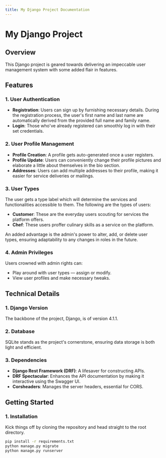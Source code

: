 ```yaml
---
title: My Django Project Documentation
---
```


# My Django Project

## Overview

This Django project is geared towards delivering an impeccable user management system with some added flair in features.

## Features

### 1. **User Authentication**

- **Registration**: Users can sign up by furnishing necessary details. During the registration process, the user's first name and last name are automatically derived from the provided full name and family name.
- **Login**: Those who've already registered can smoothly log in with their set credentials.

### 2. **User Profile Management**

- **Profile Creation**: A profile gets auto-generated once a user registers.
- **Profile Update**: Users can conveniently change their profile pictures and elaborate a little about themselves in the bio section.
- **Addresses**: Users can add multiple addresses to their profile, making it easier for service deliveries or mailings.

### 3. **User Types**

The user gets a type label which will determine the services and functionalities accessible to them. The following are the types of users:

- **Customer**: These are the everyday users scouting for services the platform offers.
- **Chef**: These users proffer culinary skills as a service on the platform.

An added advantage is the admin's power to alter, add, or delete user types, ensuring adaptability to any changes in roles in the future.

### 4. **Admin Privileges**

Users crowned with admin rights can:

- Play around with user types — assign or modify.
- View user profiles and make necessary tweaks.

## Technical Details

### 1. **Django Version**

The backbone of the project, Django, is of version 4.1.1.

### 2. **Database**

SQLite stands as the project's cornerstone, ensuring data storage is both light and efficient.

### 3. **Dependencies**

- **Django Rest Framework (DRF)**: A lifesaver for constructing APIs.
- **DRF Spectacular**: Enhances the API documentation by making it interactive using the Swagger UI.
- **Corsheaders**: Manages the server headers, essential for CORS.

## Getting Started

### 1. **Installation**

Kick things off by cloning the repository and head straight to the root directory.

```bash
pip install -r requirements.txt
python manage.py migrate
python manage.py runserver
